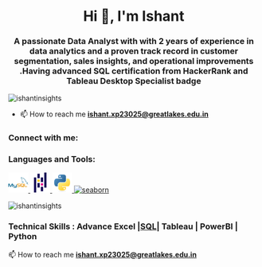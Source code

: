 
<h1 align="center">Hi 👋, I'm Ishant</h1>
<h3 align="center">A passionate Data Analyst with with 2 years of experience in data analytics and a proven track record in customer segmentation, sales insights, and operational improvements .Having advanced  SQL certification from HackerRank and Tableau Desktop Specialist badge

</h3>

<p align="left"> <img src="https://komarev.com/ghpvc/?username=ishantinsights&label=Profile%20views&color=0e75b6&style=flat" alt="ishantinsights" /> </p>

- 📫 How to reach me **ishant.xp23025@greatlakes.edu.in**

<h3 align="left">Connect with me:</h3>
<p align="left">
</p>

<h3 align="left">Languages and Tools:</h3>
<p align="left"> <a href="https://www.mysql.com/" target="_blank" rel="noreferrer"> <img src="https://raw.githubusercontent.com/devicons/devicon/master/icons/mysql/mysql-original-wordmark.svg" alt="mysql" width="40" height="40"/> </a> <a href="https://pandas.pydata.org/" target="_blank" rel="noreferrer"> <img src="https://raw.githubusercontent.com/devicons/devicon/2ae2a900d2f041da66e950e4d48052658d850630/icons/pandas/pandas-original.svg" alt="pandas" width="40" height="40"/> </a> <a href="https://www.python.org" target="_blank" rel="noreferrer"> <img src="https://raw.githubusercontent.com/devicons/devicon/master/icons/python/python-original.svg" alt="python" width="40" height="40"/> </a> <a href="https://seaborn.pydata.org/" target="_blank" rel="noreferrer"> <img src="https://seaborn.pydata.org/_images/logo-mark-lightbg.svg" alt="seaborn" width="40" height="40"/> </a> </p>

<p><img align="center" src="https://github-readme-stats.vercel.app/api/top-langs?username=ishantinsights&show_icons=true&locale=en&layout=compact" alt="ishantinsights" /></p>

### Technical Skills : Advance Excel |[SQL](https://drive.google.com/file/d/1Bg2Vl2dCTWbMrVa7wCQubbHkHj3lcAhE/view?usp=sharing)| Tableau | PowerBI | Python






📫 How to reach me **ishant.xp23025@greatlakes.edu.in**



